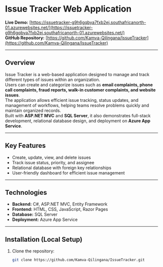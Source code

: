 # Issue Tracker Web Application

**Live Demo:** [https://issuetracker-g9h6gqbya7fxb2ej.southafricanorth-01.azurewebsites.net/](https://issuetracker-g9h6gqbya7fxb2ej.southafricanorth-01.azurewebsites.net/)  
**GitHub Repository:** [https://github.com/Kamva-Qilingana/IssueTracker](https://github.com/Kamva-Qilingana/IssueTracker)

---

## Overview
Issue Tracker is a web-based application designed to manage and track different types of issues within an organization.  
Users can create and categorize issues such as **email complaints, phone call complaints, fraud reports, walk-in customer complaints, and website issues**.  
The application allows efficient issue tracking, status updates, and management of workflows, helping teams resolve problems quickly and maintain organized records.  
Built with **ASP.NET MVC** and **SQL Server**, it also demonstrates full-stack development, relational database design, and deployment on **Azure App Service**.

---

## Key Features
- Create, update, view, and delete issues  
- Track issue status, priority, and assignee  
- Relational database with foreign key relationships  
- User-friendly dashboard for efficient issue management  

---

## Technologies
- **Backend:** C#, ASP.NET MVC, Entity Framework  
- **Frontend:** HTML, CSS, JavaScript, Razor Pages  
- **Database:** SQL Server  
- **Deployment:** Azure App Service  

---

## Installation (Local Setup)
1. Clone the repository:  
   ```bash
   git clone https://github.com/Kamva-Qilingana/IssueTracker.git
